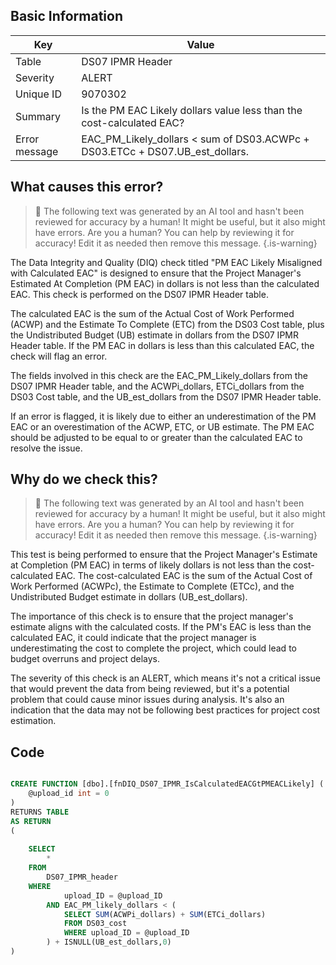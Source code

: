 ## Basic Information
| Key         | Value          |
|-------------|----------------|
| Table       | DS07 IPMR Header |
| Severity    | ALERT |
| Unique ID   | 9070302   |
| Summary     | Is the PM EAC Likely dollars value less than the cost-calculated EAC? |
| Error message | EAC_PM_Likely_dollars < sum of DS03.ACWPc + DS03.ETCc + DS07.UB_est_dollars. |

## What causes this error?

> :robot: The following text was generated by an AI tool and hasn't been reviewed for accuracy by a human! It might be useful, but it also might have errors. Are you a human? You can help by reviewing it for accuracy! Edit it as needed then remove this message.
{.is-warning}

The Data Integrity and Quality (DIQ) check titled "PM EAC Likely Misaligned with Calculated EAC" is designed to ensure that the Project Manager's Estimated At Completion (PM EAC) in dollars is not less than the calculated EAC. This check is performed on the DS07 IPMR Header table.

The calculated EAC is the sum of the Actual Cost of Work Performed (ACWP) and the Estimate To Complete (ETC) from the DS03 Cost table, plus the Undistributed Budget (UB) estimate in dollars from the DS07 IPMR Header table. If the PM EAC in dollars is less than this calculated EAC, the check will flag an error.

The fields involved in this check are the EAC_PM_Likely_dollars from the DS07 IPMR Header table, and the ACWPi_dollars, ETCi_dollars from the DS03 Cost table, and the UB_est_dollars from the DS07 IPMR Header table.

If an error is flagged, it is likely due to either an underestimation of the PM EAC or an overestimation of the ACWP, ETC, or UB estimate. The PM EAC should be adjusted to be equal to or greater than the calculated EAC to resolve the issue.
## Why do we check this?

> :robot: The following text was generated by an AI tool and hasn't been reviewed for accuracy by a human! It might be useful, but it also might have errors. Are you a human? You can help by reviewing it for accuracy! Edit it as needed then remove this message.
{.is-warning}

This test is being performed to ensure that the Project Manager's Estimate at Completion (PM EAC) in terms of likely dollars is not less than the cost-calculated EAC. The cost-calculated EAC is the sum of the Actual Cost of Work Performed (ACWPc), the Estimate to Complete (ETCc), and the Undistributed Budget estimate in dollars (UB_est_dollars). 

The importance of this check is to ensure that the project manager's estimate aligns with the calculated costs. If the PM's EAC is less than the calculated EAC, it could indicate that the project manager is underestimating the cost to complete the project, which could lead to budget overruns and project delays. 

The severity of this check is an ALERT, which means it's not a critical issue that would prevent the data from being reviewed, but it's a potential problem that could cause minor issues during analysis. It's also an indication that the data may not be following best practices for project cost estimation.
## Code

```sql

CREATE FUNCTION [dbo].[fnDIQ_DS07_IPMR_IsCalculatedEACGtPMEACLikely] (
	@upload_id int = 0
)
RETURNS TABLE
AS RETURN
(
	
	SELECT 
		*
	FROM
		DS07_IPMR_header
	WHERE
			upload_ID = @upload_ID
		AND EAC_PM_likely_dollars < (
			SELECT SUM(ACWPi_dollars) + SUM(ETCi_dollars)
			FROM DS03_cost
			WHERE upload_ID = @upload_ID
		) + ISNULL(UB_est_dollars,0)
)
```
